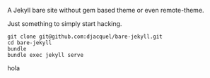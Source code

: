 A Jekyll bare site without gem based theme or even remote-theme.

Just something to simply start hacking.

    git clone git@github.com:djacquel/bare-jekyll.git
    cd bare-jekyll
    bundle
    bundle exec jekyll serve
hola
